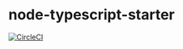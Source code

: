 # node-typescript-starter

[![CircleCI](https://circleci.com/gh/davidfloegel/node-typescript-starter/tree/master.svg?style=svg)](https://circleci.com/gh/davidfloegel/node-typescript-starter/tree/master)
